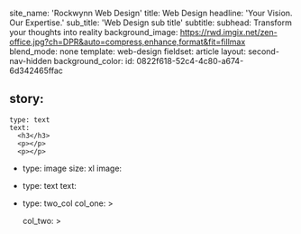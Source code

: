 site_name: 'Rockwynn Web Design'
title: Web Design
headline: 'Your Vision. Our Expertise.'
sub_title: 'Web Design sub title'
subtitle:
subhead: Transform your thoughts into reality
background_image: https://rwd.imgix.net/zen-office.jpg?ch=DPR&auto=compress,enhance,format&fit=fillmax
blend_mode: none
template: web-design
fieldset: article
layout: second-nav-hidden
background_color:
id: 0822f618-52c4-4c80-a674-6d342465ffac

story:
  -
    type: text
    text:
      <h3</h3>
      <p></p>
      <p></p>
  -
      type: image
      size: xl
      image:
  -
    type: text
    text:
      <p></p>
  -
    type: two_col
    col_one: >

    col_two: >

